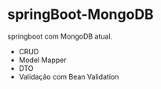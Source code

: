 # springBoot-MongoDB

springboot com MongoDB atual.

- CRUD 
- Model Mapper
- DTO
- Validação com Bean Validation 

